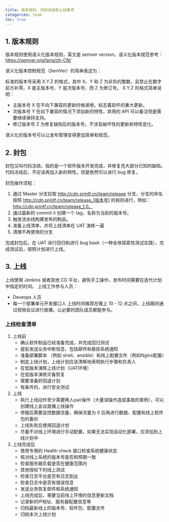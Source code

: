 ```yaml
---
title: 版本规则、代码冻结和上线事项
categories: team
toc: true
---
```


## 1. 版本规则

版本规则使用语义化版本规则，英文是 semver version，语义化版本规范参考：https://semver.org/lang/zh-CN/

语义化版本控制规范（SemVer）的简单表述为：

标准的版本号采用 X.Y.Z 的格式，其中 X、Y 和 Z 为非负的整数，且禁止在数字前方补零。X 是主版本号、Y 是次版本号、而 Z 为修订号。
X.Y.Z 的格式简单说明：
- 主版本号 X 在不向下兼容的更新时候递增，标志着软件的重大更新。
- 次版本号 Y 在向下兼容的情况下添加新的特性，弃用的 API 可以备注但是需要继续保持支持。
- 修订版本号 Z 为修复缺陷后的版本号，不涉及破坏性的更新和特性变化。

语义化的版本号可以让发布管理变得更加简单和规范。

## 2. 封包

封包又叫代码冻结，指的是一个软件版本开发完成，并修复完大部分已知的缺陷。代码冻结后，不应该再加入新的特性，但是依然可以进行 bug 修复。

封包操作流程：

1. 通过 Master 分支拉取 http://cdn.printf.cn/team/release 分支，分支的命名按照 http://cdn.printf.cn/team/release_[版本号] 的规则进行，例如：http://cdn.printf.cn/team/release_1.0。
2. 通过最新的 commit it 创建一个 tag，名称为当前的版本号。
3. 触发流水线构建发布的制品。
4. 准备上线清单，并将上线清单在 UAT 演练一遍
5. 清理不再使用的分支

完成封包后，在 UAT 进行回归和进行 bug bash（一种全体探索性测试实践），完成测试后，按照计划进行上线。



## 3. 上线

上线使用 Jenkins 或者其他 CD 平台，避免手工操作，发布时间需要在迭代计划中指定的时间。
上线工作参与人员：
- Deveops 人员
- 每一个部署单元开发接口人
上线时间推荐在晚上 10 - 12 点之间，上线期间通过视频会议进行直播，让必要的团队成员都能参与。

### 上线检查清单

1. 上线前
   - 确认软件制品已经准备完成，并完成回归测试
   - 提前发送业务中断信息，包括邮件和悬挂系统通知
   - 准备部署脚本 （例如 shell、ansible）和线上配置文件（例如Nginx配置）
   - 制定上线计划，上线计划应该清晰地表明执行步骤和负责人
   - 在低版本演练上线计划（UAT环境）
   - 在低版本演练灾备恢复
   - 需要准备好回退计划
   - 有条件的，进行安全测试
2. 上线
   - 执行上线动作至少需要两人pair操作（大量误操作造成事故的案例），可以创建线上会议直播上线操作
   - 停服后需要监控数据流量，确保流量为 0 后再进行数据、配置和线上软件包的备份
   - 上线失败后使用回退计划
   - 尽量不对线上环境进行手动配置，如果无法实现自动化部署，应添加到上线计划中
3. 上线完成后
   - 使用专用的 Health check 接口检查系统健康状态
   - 核对线上系统的版本号是否和预期一致
   - 检查服务器负载是否在健康范围内
   - 其他授权下的线上测试
   - 检查日志平台是否有日志到达
   - 检查日志中是否有错误信息
   - 发送业务恢复邮件和系统通知
   - 上线完成后，需要当前线上环境的信息更新文档
   - 记录新的IP地址、服务器配置信息等
   - 归档最新线上的版本号、软件包、配置文件
   - 归档本次上线计划

